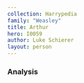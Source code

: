 ```yaml
---
collection: Harrypedia
family: "Weasley"
title: Arthur
hero: I0059
author: Luke Schierer
layout: person
---
```


### Analysis
